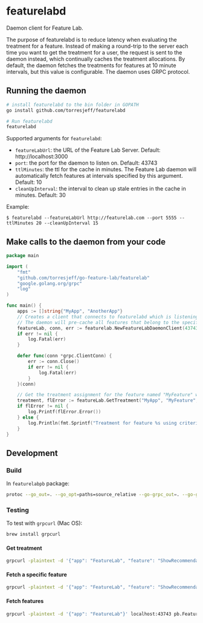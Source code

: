 # featurelabd
Daemon client for Feature Lab.

The purpose of featurelabd is to reduce latency when evaluating the treatment for a feature. Instead of making a round-trip to the server
each time you want to get the treatment for a user, the request is sent to the daemon instead, which continually caches the treatment allocations.
By default, the daemon fetches the treatments for features at 10 minute intervals, but this value is configurable. The daemon uses GRPC protocol.

## Running the daemon
```bash
# install featurelabd to the bin folder in GOPATH
go install github.com/torresjeff/featurelabd 

# Run featurelabd
featurelabd 
```

Supported arguments for `featurelabd`:
* `featureLabUrl`:  the URL of the Feature Lab Server. Default: http://localhost:3000
* `port`: the port for the daemon to listen on. Default: 43743
* `ttlMinutes`: the ttl for the cache in minutes. The Feature Lab daemon will automatically fetch features at intervals specified by this argument. Default: 10
* `cleanUpInterval`: the interval to clean up stale entries in the cache in minutes. Default: 30

Example:

`$ featurelabd --featureLabUrl http://featurelab.com --port 5555 --ttlMinutes 20 --cleanUpInterval 15`

## Make calls to the daemon from your code
```go
package main

import (
	"fmt"
	"github.com/torresjeff/go-feature-lab/featurelab"
	"google.golang.org/grpc"
	"log"
)

func main() {
	apps := []string{"MyApp", "AnotherApp"}
	// Creates a client that connects to featurelabd which is listening in port 43743.
	// The daemon will pre-cache all features that belong to the specified apps.
	featureLab, conn, err := featurelab.NewFeatureLabDaemonClient(43743, apps...)
	if err != nil {
		log.Fatal(err)
	}

	defer func(conn *grpc.ClientConn) {
		err := conn.Close()
		if err != nil {
			log.Fatal(err)
		}
	}(conn)

	// Get the treatment assignment for the feature named "MyFeature" which belongs to the app "MyApp", using "userId" as the criteria
	treatment, flError := featureLab.GetTreatment("MyApp", "MyFeature", "userId")
	if flError != nil {
		log.Printf(flError.Error())
	} else {
		log.Println(fmt.Sprintf("Treatment for feature %s using criteria %s is: %+v", "MyFeature", "userId", treatment))
	}
}
```

## Development

### Build
In `featurelabpb` package:
```bash
protoc --go_out=. --go_opt=paths=source_relative --go-grpc_out=. --go-grpc_opt=paths=source_relative featurelabd.proto
```

### Testing
To test with `grpcurl` (Mac OS):
```bash
brew install grpcurl
```

#### Get treatment
```bash
grpcurl -plaintext -d '{"app": "FeatureLab", "feature": "ShowRecommendations", "criteria": "123456"}' localhost:43743 pb.FeatureLab/GetTreatment
```

#### Fetch a specific feature
```bash
grpcurl -plaintext -d '{"app": "FeatureLab", "feature": "ShowRecommendations"}' localhost:43743 pb.FeatureLab/FetchFeature
```

#### Fetch features
```bash
grpcurl -plaintext -d '{"app": "FeatureLab"}' localhost:43743 pb.FeatureLab/FetchFeatures
```
